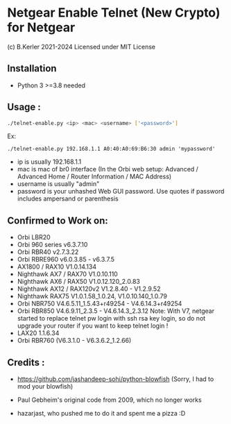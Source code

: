 # Netgear Enable Telnet (New Crypto) for Netgear
(c) B.Kerler 2021-2024
Licensed under MIT License

## Installation
- Python 3 >=3.8 needed

## Usage :

```bash
./telnet-enable.py <ip> <mac> <username> ['<password>']
```
Ex:
```
./telnet-enable.py 192.168.1.1 A0:40:A0:69:B6:30 admin 'mypassword'
```

- ip is usually 192.168.1.1
- mac is mac of br0 interface (In the Orbi web setup: Advanced / Advanced Home / Router Information / MAC Address)
- username is usually "admin"
- password is your unhashed Web GUI password. Use quotes if password 
  includes ampersand or parenthesis

## Confirmed to Work on:

- Orbi LBR20
- Orbi 960 series v6.3.7.10
- Orbi RBR40 v2.7.3.22
- Orbi RBRE960 v6.0.3.85 - v6.3.7.5
- AX1800 / RAX10 V1.0.14.134
- Nighthawk AX7 / RAX70 V1.0.10.110
- Nighthawk AX6 / RAX50 V1.0.12.120_2.0.83
- Nighthawk AX12 / RAX120v2 V1.2.8.40 - V1.2.9.52
- Nighthawk RAX75 V1.0.1.58_1.0.24, V1.0.10.140_1.0.79
- Orbi NBR750 V4.6.5.11_1.5.43+r49254 - V4.6.14.3+r49254
- Orbi RBR850 V4.6.9.11_2.3.5 - V4.6.14.3_2.3.12
  Note: With V7, netgear started to replace telnet pw login with ssh rsa key login, so do not upgrade your router if you want to keep telnet login !
- LAX20 1.1.6.34
- Orbi RBR760 (V6.3.1.0 - V6.3.6.2_1.2.66)

## Credits :
- https://github.com/jashandeep-sohi/python-blowfish (Sorry, I had to mod your blowfish)

- Paul Gebheim's original code from 2009, which no longer works

- hazarjast, who pushed me to do it and spent me a pizza :D
